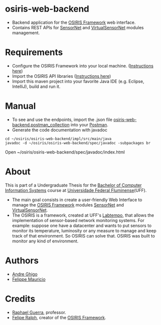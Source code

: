 # osiris-web-backend

* Backend application for the [OSIRIS Framework](https://github.com/labtempo/osiris/wiki) web interface.
* Contains REST APIs for [SensorNet](https://github.com/labtempo/osiris/wiki/2.1-M%C3%B3dulo-SensorNet) and [VirtualSensorNet](https://github.com/labtempo/osiris/wiki/2.2-M%C3%B3dulo-VirtualSensorNet) modules management.

# Requirements

* Configure the OSIRIS Framework into your local machine. ([Instructions here](https://github.com/aghigo/osiris-binaries/blob/master/README.md#local-development-environment-setup-ubuntu-1604-64-bit))
* Import the OSIRIS API libraries ([Instructions here](https://github.com/aghigo/osiris-binaries/blob/master/README.md#using-the-osiris-api-as-maven-dependency))
* Import this maven project into your favorite Java IDE (e.g. Eclipse, IntelliJ), build and run it.

# Manual

* To see and use the endpoints, import the .json file [osiris-web-backend.postman_collection](https://github.com/aghigo/osiris-web-backend/blob/master/spec/osiris-web-backend.postman_collection.json) into your [Postman](https://www.getpostman.com/).
* Generate the code documentation with javadoc
```
cd ~/osiris/osiris-web-backend/impl/src/main/java
javadoc -d ~/osiris/osiris-web-backend/spec/javadoc -subpackages br
```
Open ~/osiris/osiris-web-backend/spec/javadoc/index.html

# About

This is part of a Undergraduate Thesis for the [Bachelor of Computer Information Systems](http://www.ic.uff.br/index.php/en-GB/undergraduate-programs/information-systems) course at [Universidade Federal Fluminense](www.uff.br/)(UFF).
* The main goal consists in create a user-friendly Web Interface to manage the [OSIRIS Framework](https://github.com/labtempo/osiris/wiki) modules [SensorNet](https://github.com/labtempo/osiris/wiki/2.1-M%C3%B3dulo-SensorNet) and [VirtualSensorNet](https://github.com/labtempo/osiris/wiki/2.2-M%C3%B3dulo-VirtualSensorNet).
* The OSIRIS is a framework, created at UFF's [Labtempo](https://github.com/labtempo/), that allows the implementation of sensor-based network monitoring systems. For example: suppose one have a datacenter and wants to put sensors to monitor its temperature, luminosity or any measure to manage and keep track of that environment. So OSIRIS can solve that. OSIRIS was built to monitor any kind of environment.

# Authors

* [Andre Ghigo](https://github.com/aghigo)
* [Felippe Mauricio](https://github.com/felippemauricio)

# Credits

* [Raphael Guerra](http://www2.ic.uff.br/~rguerra/), professor.
* [Felipe Ralph](https://github.com/println), creator of the [OSIRIS Framework](https://github.com/labtempo/osiris/wiki).
